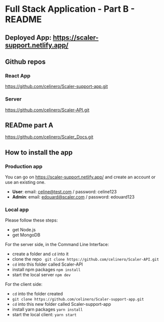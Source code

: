 # Full Stack Application - Part B - README

## Deployed App: https://scaler-support.netlify.app/

## Github repos
### React App
https://github.com/celinero/Scaler-support-app.git

### Server
https://github.com/celinero/Scaler-API.git


## READme part A
https://github.com/celinero/Scaler_Docs.git


## How to install the app
### Production app
You can go on https://scaler-support.netlify.app/ and create an account or use an existing one. 
- **User**: email: celine@test.com / password: celine123 
- **Admin**: email: edouard@scaler.com / password: edouard123

### Local app
Please follow these steps:
- get Node.js
- get MongoDB

For the server side, in the Command Line Interface:
- create a folder and ```cd``` into it
- clone the repo ``` git clone https://github.com/celinero/Scaler-API.git```
- ```cd``` into this folder called Scaler-API
- install npm packages ```npm install```
- start the local server ```npm dev```

For the client side:
- ```cd``` into the folder created
- ```git clone https://github.com/celinero/Scaler-support-app.git```
- ```cd``` into this new folder called Scaler-support-app
- install yarn packages ```yarn install```
- start the local client: ```yarn start```
